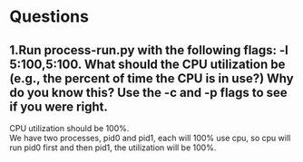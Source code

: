 # Questions  
## 1.Run process-run.py with the following flags: -l 5:100,5:100. What should the CPU utilization be (e.g., the percent of time the CPU is in use?) Why do you know this? Use the -c and -p flags to see if you were right.
CPU utilization should be 100%.  
We have two processes, pid0 and pid1, each will 100% use cpu, so cpu will run pid0 first and then pid1, the utilization will be 100%.  
